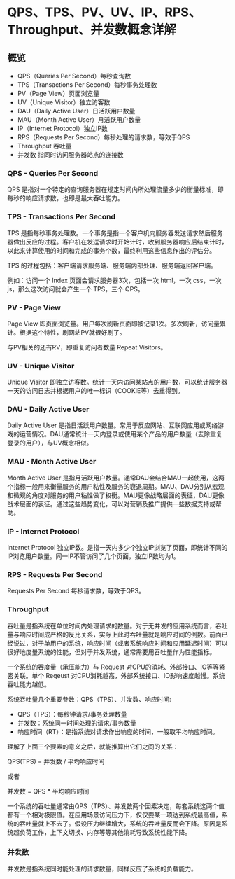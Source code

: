 # QPS、TPS、PV、UV、IP、RPS、Throughput、并发数概念详解

## 概览

* QPS（Queries Per Second）每秒查询数
* TPS（Transactions Per Second）每秒事务处理数
* PV（Page View）页面浏览量
* UV（Unique Visitor）独立访客数
* DAU（Daily Active User）日活跃用户数量
* MAU（Month Active User）月活跃用户数量
* IP（Internet Protocol）独立IP数
* RPS（Requests Per Second）每秒处理的请求数，等效于QPS
* Throughput 吞吐量
* 并发数 指同时访问服务器站点的连接数

### QPS - Queries Per Second
QPS 是指对一个特定的查询服务器在规定时间内所处理流量多少的衡量标准，即每秒的响应请求数，也即是最大吞吐能力。

### TPS - Transactions Per Second
TPS 是指每秒事务处理数。一个事务是指一个客户机向服务器发送请求然后服务器做出反应的过程。客户机在发送请求时开始计时，收到服务器响应后结束计时，以此来计算使用的时间和完成的事务个数，最终利用这些信息作出的评估分。

TPS 的过程包括：客户端请求服务端、服务端内部处理、服务端返回客户端。

例如：访问一个 Index 页面会请求服务器3次，包括一次 html，一次 css，一次 js，那么这次访问就会产生一个 TPS，三个 QPS。

### PV - Page View
Page View 即页面浏览量。用户每次刷新页面即被记录1次。多次刷新，访问量累计。根据这个特性，刷网站PV就很好刷了。

与PV相关的还有RV，即重复访问者数量 Repeat Visitors。

### UV - Unique Visitor
Unique Visitor 即独立访客数。统计一天内访问某站点的用户数，可以统计服务器一天的访问日志并根据用户的唯一标识（COOKIE等）去重得到。

### DAU - Daily Active User
Daily Active User 是指日活跃用户数量。常用于反应网站、互联网应用或网络游戏的运营情况。DAU通常统计一天内登录或使用某个产品的用户数量（去除重复登录的用户），与UV概念相似。

### MAU - Month Active User
Month Active User 是指月活跃用户数量。通常DAU会结合MAU一起使用，这两个指标一般用来衡量服务的用户粘性及服务的衰退周期。MAU、DAU分别从宏观和微观的角度对服务的用户粘性做了权衡。MAU更像战略层面的表征，DAU更像战术层面的表征。通过这些趋势变化，可以对营销及推广提供一些数据支持或帮助。

### IP - Internet Protocol
Internet Protocol 独立IP数。是指一天内多少个独立IP浏览了页面，即统计不同的IP浏览用户数量。同一IP不管访问了几个页面，独立IP数均为1。

### RPS - Requests Per Second
Requests Per Second 每秒请求数，等效于QPS。

### Throughput
吞吐量是指系统在单位时间内处理请求的数量。对于无并发的应用系统而言，吞吐量与响应时间成严格的反比关系，实际上此时吞吐量就是响应时间的倒数。前面已经说过，对于单用户的系统，响应时间（或者系统响应时间和应用延迟时间）可以很好地度量系统的性能，但对于并发系统，通常需要用吞吐量作为性能指标。 

一个系统的吞度量（承压能力）与 Request 对CPU的消耗、外部接口、IO等等紧密关联。单个 Reqeust 对CPU消耗越高，外部系统接口、IO影响速度越慢。系统吞吐能力越低。

系统吞吐量几个重要參数：QPS（TPS）、并发数、响应时间:

* QPS（TPS）：每秒钟请求/事务处理数量
* 并发数：系统同一时间处理的请求/事务数量
* 响应时间（RT）：是指系统对请求作出响应的时间，一般取平均响应时间。 

理解了上面三个要素的意义之后，就能推算出它们之间的关系：

QPS(TPS) = 并发数 / 平均响应时间

或者

并发数 = QPS * 平均响应时间 

一个系统的吞吐量通常由QPS（TPS）、并发数两个因素决定，每套系统这两个值都有一个相对极限值。在应用场景访问压力下，仅仅要某一项达到系统最高值，系统的吞吐量就上不去了。假设压力继续增大，系统的吞吐量反而会下降。原因是系统超负荷工作，上下文切换、内存等等其他消耗导致系统性能下降。

### 并发数
并发数是指系统同时能处理的请求数量，同样反应了系统的负载能力。
